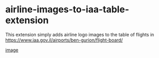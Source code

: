 # airline-images-to-iaa-table-extension

This extension simply adds airline logo images to the table of flights in https://www.iaa.gov.il/airports/ben-gurion/flight-board/



[image](https://user-images.githubusercontent.com/44746539/215263045-8eaebbab-cf54-479c-a862-b73d6bfdea5d.png)
